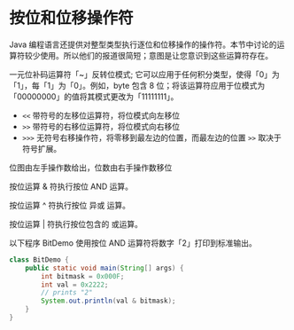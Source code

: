 # 按位和位移操作符

Java 编程语言还提供对整型类型执行逐位和位移操作的操作符。本节中讨论的运算符较少使用。所以他们的报道很简短；意图是让您意识到这些运算符存在。

一元位补码运算符「~」反转位模式; 它可以应用于任何积分类型，使得「0」为「1」，每「1」为「0」。例如，byte 包含 8 位；将该运算符应用于位模式为「00000000」的值将其模式更改为「11111111」。

- `<<` 带符号的左移位运算符，将位模式向左移位
- `>>` 带符号的右移位运算符，将位模式向右移位
- `>>>` 无符号右移操作符，将零移到最左边的位置，而最左边的位置 `>>` 取决于符号扩展。

位图由左手操作数给出，位数由右手操作数移位

按位运算 & 符执行按位 AND 运算。

按位运算 ^ 符执行按位 异或 运算。

按位运算 | 符执行按位包含的 或运算。

以下程序 BitDemo 使用按位 AND 运算符将数字「2」打印到标准输出。

```java
class BitDemo {
    public static void main(String[] args) {
        int bitmask = 0x000F;
        int val = 0x2222;
        // prints "2"
        System.out.println(val & bitmask);
    }
}
```
